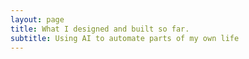 ```yaml
---
layout: page
title: What I designed and built so far.
subtitle: Using AI to automate parts of my own life
---
```


